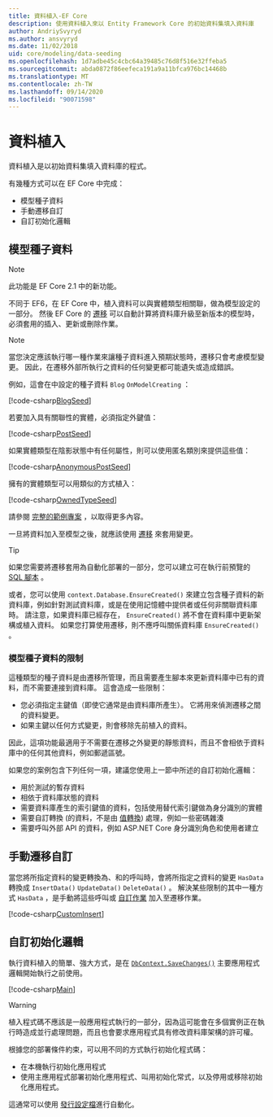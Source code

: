 ```yaml
---
title: 資料植入-EF Core
description: 使用資料植入來以 Entity Framework Core 的初始資料集填入資料庫
author: AndriySvyryd
ms.author: ansvyryd
ms.date: 11/02/2018
uid: core/modeling/data-seeding
ms.openlocfilehash: 1d7adbe45c4cbc64a39485c76d8f516e32ffeba5
ms.sourcegitcommit: abda0872f86eefeca191a9a11bfca976bc14468b
ms.translationtype: MT
ms.contentlocale: zh-TW
ms.lasthandoff: 09/14/2020
ms.locfileid: "90071598"
---
```

# <a name="data-seeding"></a>資料植入

資料植入是以初始資料集填入資料庫的程式。

有幾種方式可以在 EF Core 中完成：

* 模型種子資料
* 手動遷移自訂
* 自訂初始化邏輯

## <a name="model-seed-data"></a>模型種子資料

> [!NOTE]
> 此功能是 EF Core 2.1 中的新功能。

不同于 EF6，在 EF Core 中，植入資料可以與實體類型相關聯，做為模型設定的一部分。 然後 EF Core 的 [遷移](xref:core/managing-schemas/migrations/index) 可以自動計算將資料庫升級至新版本的模型時，必須套用的插入、更新或刪除作業。

> [!NOTE]
> 當您決定應該執行哪一種作業來讓種子資料進入預期狀態時，遷移只會考慮模型變更。 因此，在遷移外部所執行之資料的任何變更都可能遺失或造成錯誤。

例如，這會在中設定的種子資料 `Blog` `OnModelCreating` ：

[!code-csharp[BlogSeed](../../../samples/core/Modeling/DataSeeding/DataSeedingContext.cs?name=BlogSeed)]

若要加入具有關聯性的實體，必須指定外鍵值：

[!code-csharp[PostSeed](../../../samples/core/Modeling/DataSeeding/DataSeedingContext.cs?name=PostSeed)]

如果實體類型在陰影狀態中有任何屬性，則可以使用匿名類別來提供這些值：

[!code-csharp[AnonymousPostSeed](../../../samples/core/Modeling/DataSeeding/DataSeedingContext.cs?name=AnonymousPostSeed)]

擁有的實體類型可以用類似的方式植入：

[!code-csharp[OwnedTypeSeed](../../../samples/core/Modeling/DataSeeding/DataSeedingContext.cs?name=OwnedTypeSeed)]

請參閱 [完整的範例專案](https://github.com/dotnet/EntityFramework.Docs/tree/master/samples/core/Modeling/DataSeeding) ，以取得更多內容。

一旦將資料加入至模型之後，就應該使用 [遷移](xref:core/managing-schemas/migrations/index) 來套用變更。

> [!TIP]
> 如果您需要將遷移套用為自動化部署的一部分，您可以建立可在執行前預覽的 [SQL 腳本](xref:core/managing-schemas/migrations/index#generate-sql-scripts) 。

或者，您可以使用 `context.Database.EnsureCreated()` 來建立包含種子資料的新資料庫，例如針對測試資料庫，或是在使用記憶體中提供者或任何非關聯資料庫時。 請注意，如果資料庫已經存在， `EnsureCreated()` 將不會在資料庫中更新架構或植入資料。 如果您打算使用遷移，則不應呼叫關係資料庫 `EnsureCreated()` 。

### <a name="limitations-of-model-seed-data"></a>模型種子資料的限制

這種類型的種子資料是由遷移所管理，而且需要產生腳本來更新資料庫中已有的資料，而不需要連接到資料庫。 這會造成一些限制：

* 您必須指定主鍵值（即使它通常是由資料庫所產生）。 它將用來偵測遷移之間的資料變更。
* 如果主鍵以任何方式變更，則會移除先前植入的資料。

因此，這項功能最適用于不需要在遷移之外變更的靜態資料，而且不會相依于資料庫中的任何其他資料，例如郵遞區號。

如果您的案例包含下列任何一項，建議您使用上一節中所述的自訂初始化邏輯：

* 用於測試的暫存資料
* 相依于資料庫狀態的資料
* 需要資料庫產生的索引鍵值的資料，包括使用替代索引鍵做為身分識別的實體
* 需要自訂轉換 (的資料，不是由 [值轉換](xref:core/modeling/value-conversions)) 處理，例如一些密碼雜湊
* 需要呼叫外部 API 的資料，例如 ASP.NET Core 身分識別角色和使用者建立

## <a name="manual-migration-customization"></a>手動遷移自訂

當您將所指定資料的變更轉換為、和的呼叫時，會將所指定之資料的變更 `HasData` 轉換成 `InsertData()` `UpdateData()` `DeleteData()` 。 解決某些限制的其中一種方式 `HasData` ，是手動將這些呼叫或 [自訂作業](xref:core/managing-schemas/migrations/operations) 加入至遷移作業。

[!code-csharp[CustomInsert](../../../samples/core/Modeling/DataSeeding/Migrations/20181102235626_Initial.cs?name=CustomInsert)]

## <a name="custom-initialization-logic"></a>自訂初始化邏輯

執行資料植入的簡單、強大方式，是在 [`DbContext.SaveChanges()`](xref:core/saving/index) 主要應用程式邏輯開始執行之前使用。

[!code-csharp[Main](../../../samples/core/Modeling/DataSeeding/Program.cs?name=CustomSeeding)]

> [!WARNING]
> 植入程式碼不應該是一般應用程式執行的一部分，因為這可能會在多個實例正在執行時造成並行處理問題，而且也會要求應用程式具有修改資料庫架構的許可權。

根據您的部署條件約束，可以用不同的方式執行初始化程式碼：

* 在本機執行初始化應用程式
* 使用主應用程式部署初始化應用程式、叫用初始化常式，以及停用或移除初始化應用程式。

這通常可以使用 [發行設定檔](/aspnet/core/host-and-deploy/visual-studio-publish-profiles)進行自動化。
